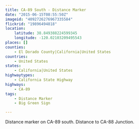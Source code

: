 ```yaml
---
title: CA-89 South - Distance Marker
date: "2015-06-15T08:55:50Z"
imageid: "4092726276967335584"
flickrid: "19896494818"
location:
    latitude: 38.849388224599345
    longitude: -120.02103209495543
places: []
counties:
    - El Dorado County|California|United States
countries:
    - United States
states:
    - California|United States
highwaytypes:
    - California State Highway
highways:
    - CA-89
tags:
    - Distance Marker
    - Big Green Sign

---
```

Distance marker on CA-89 south.  Distance to CA-88 Junction.